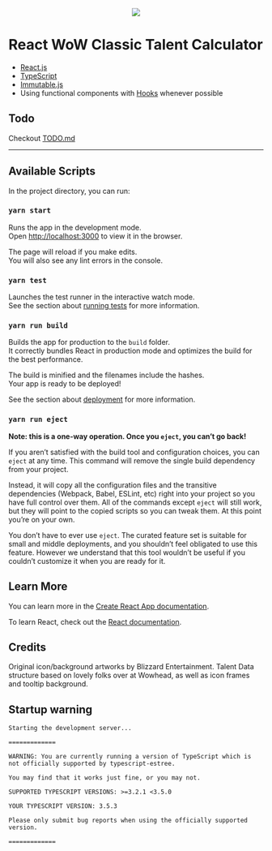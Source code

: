 
<p align="center">
  <a href="https://app.netlify.com/sites/classic-wow-talents/deploys">
    <img src="https://api.netlify.com/api/v1/badges/8058c7ec-b3b5-4b42-882f-fa7229a03205/deploy-status">
  </a>
</p>


# React WoW Classic Talent Calculator
- [React.js](https://reactjs.org/)
- [TypeScript](https://www.typescriptlang.org/)
- [Immutable.js](https://immutable-js.github.io/immutable-js/docs)
- Using functional components with [Hooks](https://reactjs.org/docs/hooks-intro.html) whenever possible

## Todo
Checkout [TODO.md](TODO.md)

--- 

## Available Scripts

In the project directory, you can run:

### `yarn start`

Runs the app in the development mode.<br>
Open [http://localhost:3000](http://localhost:3000) to view it in the browser.

The page will reload if you make edits.<br>
You will also see any lint errors in the console.

### `yarn test`

Launches the test runner in the interactive watch mode.<br>
See the section about [running tests](https://facebook.github.io/create-react-app/docs/running-tests) for more information.

### `yarn run build`

Builds the app for production to the `build` folder.<br>
It correctly bundles React in production mode and optimizes the build for the best performance.

The build is minified and the filenames include the hashes.<br>
Your app is ready to be deployed!

See the section about [deployment](https://facebook.github.io/create-react-app/docs/deployment) for more information.

### `yarn run eject`

**Note: this is a one-way operation. Once you `eject`, you can’t go back!**

If you aren’t satisfied with the build tool and configuration choices, you can `eject` at any time. This command will remove the single build dependency from your project.

Instead, it will copy all the configuration files and the transitive dependencies (Webpack, Babel, ESLint, etc) right into your project so you have full control over them. All of the commands except `eject` will still work, but they will point to the copied scripts so you can tweak them. At this point you’re on your own.

You don’t have to ever use `eject`. The curated feature set is suitable for small and middle deployments, and you shouldn’t feel obligated to use this feature. However we understand that this tool wouldn’t be useful if you couldn’t customize it when you are ready for it.

## Learn More

You can learn more in the [Create React App documentation](https://facebook.github.io/create-react-app/docs/getting-started).

To learn React, check out the [React documentation](https://reactjs.org/).

## Credits
Original icon/background artworks by Blizzard Entertainment. Talent Data structure based on lovely folks over at Wowhead, as well as icon frames and tooltip background.

## Startup warning
```
Starting the development server...

=============

WARNING: You are currently running a version of TypeScript which is not officially supported by typescript-estree.

You may find that it works just fine, or you may not.

SUPPORTED TYPESCRIPT VERSIONS: >=3.2.1 <3.5.0

YOUR TYPESCRIPT VERSION: 3.5.3

Please only submit bug reports when using the officially supported version.

=============
```
